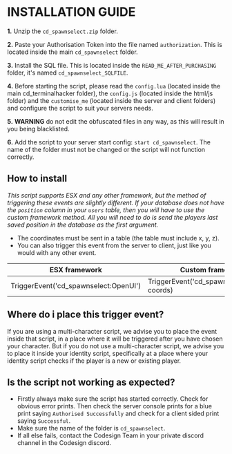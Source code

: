 # INSTALLATION GUIDE
**1.** Unzip the `cd_spawnselect.zip` folder.

**2.** Paste your Authorisation Token into the file named `authorization`. This is located inside the main `cd_spawnselect` folder.

**3.** Install the SQL file. This is located inside the `READ_ME_AFTER_PURCHASING` folder, it's named `cd_spawnselect_SQLFILE`.

 **4.** Before starting the script, please read the `config.lua` (located inside the main cd_terminalhacker folder), the `config.js` (located inside the html/js folder) and the `customise_me`  (located inside the server and client folders) and configure the script to suit your servers needs.
 
 **5.** **WARNING** do not edit the obfuscated files in any way, as this will result in you being blacklisted.
 
 **6.** Add the script to your server start config: `start cd_spawnselect`. The name of the folder must not be changed or the script will not function correctly.

## How to install
*This script supports ESX and any other framework, but the method of triggering these events are slightly different. If your database does not have the `position` column in your `users` table, then you will have to use the custom framework method. All you will need to do is send the players last saved position in the database as the first argument.*

 - The coordinates must be sent in a table (the table must include x, y, z).
 - You can also trigger this event from the server to client, just like you would with any other event.
 
|  ESX framework| Custom framework |
|--|--|
| TriggerEvent('cd_spawnselect:OpenUI') | TriggerEvent('cd_spawnselect:OpenUI', coords) |


## Where do i place this trigger event?
If you are using a multi-character script, we advise you to place the event inside that script, in a place where it will be triggered after you have chosen your character. But if you do not use a multi-character script, we advise you to place it inside your identity script, specifically at a place where your identity script checks if the player is a new or existing player.

## Is the script not working as expected?
- Firstly always make sure the script has started correctly. Check for obvious error prints. Then check the server console prints for a blue print saying `Authorised Successfully` and check for a client sided print saying `Successful`.
- Make sure the name of the folder is `cd_spawnselect`.
- If all else fails, contact the Codesign Team in your private discord channel in the Codesign discord.
